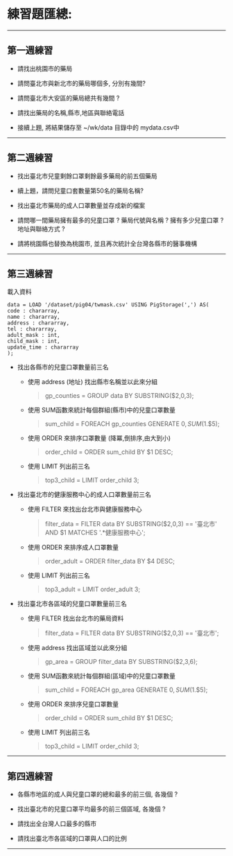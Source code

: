 
# 練習題匯總:

* * * 

## 第一週練習

- 請找出桃園市的藥局



- 請問臺北市與新北市的藥局哪個多, 分別有幾間?



- 請問臺北市大安區的藥局總共有幾間 ?



- 請找出藥局的名稱,縣市,地區與聯絡電話



- 接續上題, 將結果儲存至 ~/wk/data 目錄中的 mydata.csv中



* * * 

## 第二週練習

- 找出臺北市兒童剩餘口罩剩餘最多藥局的前五個藥局



- 續上題，請問兒童口套數量第50名的藥局名稱?



- 找出臺北市藥局的成人口罩數量並存成新的檔案



- 請問哪一間藥局擁有最多的兒童口罩 ? 藥局代號與名稱 ? 擁有多少兒童口罩 ? 地址與聯絡方式  ?



- 請將桃園縣也替換為桃園市, 並且再次統計全台灣各縣市的醫事機構



 * * *

## 第三週練習

載入資料
```
data = LOAD '/dataset/pig04/twmask.csv' USING PigStorage(',') AS(
code : chararray,
name : chararray,
address : chararray,
tel : chararray,
adult_mask : int,
child_mask : int,
update_time : chararray
);
```

- 找出各縣市的兒童口罩數量前三名

    - 使用 address (地址) 找出縣市名稱並以此來分組
      
      > gp_counties = GROUP data BY SUBSTRING($2,0,3);

    - 使用 SUM函數來統計每個群組(縣市)中的兒童口罩數量
      > sum_child = FOREACH gp_counties GENERATE $0,SUM($1.$5);

    - 使用 ORDER 來排序口罩數量 (降冪,倒排序,由大到小)
      > order_child = ORDER sum_child BY $1 DESC;

    - 使用 LIMIT 列出前三名
      > top3_child = LIMIT order_child 3;


- 找出臺北市的健康服務中心的成人口罩數量前三名

    - 使用 FILTER 來找出台北市與健康服務中心
      > filter_data = FILTER data BY SUBSTRING($2,0,3) == '臺北市' AND $1 MATCHES '.*健康服務中心';

    - 使用 ORDER 來排序成人口罩數量
      > order_adult = ORDER filter_data BY $4 DESC;

    - 使用 LIMIT 列出前三名
      > top3_adult = LIMIT order_adult 3;


- 找出臺北市各區域的兒童口罩數量前三名

    - 使用 FILTER 找出台北市的藥局資料
      > filter_data = FILTER data BY SUBSTRING($2,0,3) == '臺北市';

    - 使用 address 找出區域並以此來分組
      > gp_area = GROUP filter_data BY SUBSTRING($2,3,6);

    - 使用 SUM函數來統計每個群組(區域)中的兒童口罩數量
      > sum_child = FOREACH gp_area GENERATE $0,SUM($1.$5);

    - 使用 ORDER 來排序兒童口罩數量
      > order_child = ORDER sum_child BY $1 DESC;

    - 使用 LIMIT 列出前三名
      > top3_child = LIMIT order_child 3;

* * *

## 第四週練習

- 各縣市地區的成人與兒童口罩的總和最多的前三個, 各幾個 ?



- 找出臺北市的兒童口罩平均最多的前三個區域, 各幾個 ?



- 請找出全台灣人口最多的縣市



- 請找出臺北市各區域的口罩與人口的比例



* * *


